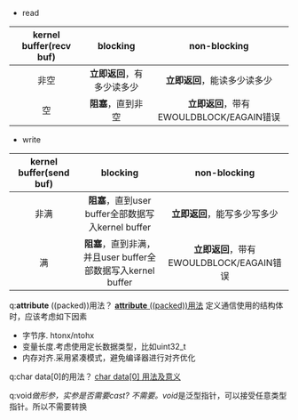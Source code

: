 - read

| kernel buffer(recv buf) | blocking | non-blocking | 
| :----: | :----: | :----: |
| 非空 | **立即返回**，有多少读多少 |  **立即返回**，能读多少读多少 |
| 空 | **阻塞**，直到非空 | **立即返回**，带有EWOULDBLOCK/EAGAIN错误 |

- write

| kernel buffer(send buf) | blocking | non-blocking | 
| :----: | :----: | :----: |
| 非满 | **阻塞**，直到user buffer全部数据写入kernel buffer | **立即返回**，能写多少写多少 |
| 满 | **阻塞**，直到非满，并且user buffer全部数据写入kernel buffer| **立即返回**，带有EWOULDBLOCK/EAGAIN错误 |

q:__attribute__ ((packed))用法？
[__attribute__ ((packed))用法](https://blog.csdn.net/u014717398/article/details/55511197)
定义通信使用的结构体时，应该考虑如下因素
- 字节序. htonx/ntohx
- 变量长度.考虑使用定长数据类型，比如uint32_t
- 内存对齐.采用紧凑模式，避免编译器进行对齐优化

q:char data[0]的用法？
[char data[0] 用法及意义](https://blog.csdn.net/ligeforrent/article/details/48639277)

q:void*做形参，实参是否需要cast?
不需要。void*是泛型指针，可以接受任意类型指针。所以不需要转换
